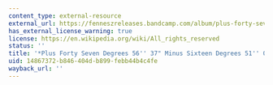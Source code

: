 ```yaml
---
content_type: external-resource
external_url: https://fenneszreleases.bandcamp.com/album/plus-forty-seven-degrees-56-37-minus-sixteen-degrees-51-08
has_external_license_warning: true
license: https://en.wikipedia.org/wiki/All_rights_reserved
status: ''
title: '*Plus Forty Seven Degrees 56'' 37" Minus Sixteen Degrees 51'' 08"*'
uid: 14867372-b846-404d-b899-febb44b4c4fe
wayback_url: ''
---
```

